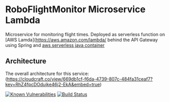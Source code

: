 RoboFlightMonitor Microservice Lambda
==============================================

Microservice for monitoring flight times. Deployed as serverless function on [AWS Lamda](https://aws.amazon.com/lambda/ behind the API Gateway using Spring and [aws serverless java container](https://github.com/awslabs/aws-serverless-java-container)

Architecture
-----------

The overall architecture for this service:
(https://cloudcraft.co/view/669db1cf-f6da-4739-807c-484fa31ceaf7?key=RhZ4fpcDOdujke46j2-EkA&embed=true)

[![Known Vulnerabilities](https://snyk.io/test/github/haiko/RoboFlightMonitorService/badge.svg?targetFile=pom.xml)](https://snyk.io/test/github/haiko/RoboFlightMonitorService?targetFile=pom.xml)
[![Build Status](https://travis-ci.org/haiko/RoboFlightMonitorService.svg?branch=master)](https://travis-ci.org/haiko/RoboFlightMonitorService)
